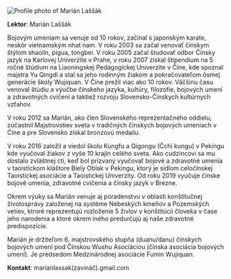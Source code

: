 ![Profile photo of Marián Laššák](/images/marian_profile_small.jpg)

__Lektor__: Marián Laššák

Bojovým umeniam sa venuje od 10 rokov, začínal s japonským karate, neskôr vietnamským nhat nam. V roku 2003 sa začal venovať čínskym štýlom shaoiln, pigua, tongbei. V roku 2005 začal študovať odbor Čínsky jazyk na Karlovej Univerzite v Prahe, v roku 2007 získal štipendium na 5 ročné štúdium na Liaoningskej Pedagogickej Univerzite v Číne, kde spoznal majstra Yu Qingdi a stal sa jeho rodinným žiakom a pokračovateľom ôsmej generácie školy Wujiquan. V Číne prežil viac ako 10 rokov. Väčšinu času venoval štúdiu a výučbe čínskeho jazyka, kultúry, filozofie, bojových umení a zdravotných cvičení a taktiež rozvoju Slovensko-Čínskych kultúrnych vzťahov. 

V roku 2012 sa Marián, ako člen Slovenského reprezentačného oddielu, zúčastnil Majstrovstiev sveta v tradičných čínskych bojových umeniach v Číne a pre Slovensko získal bronzovú medailu. 

V roku 2016 založil a viedol školu Kungfu a Qigongu (Čchi kungu) v Pekingu kde vyučoval žiakov z vyše 10 krajín celého sveta. 
Ako cudzincovi sa mu dostalo zvláštnej cti, keď bol prizvaný vyučovať bojové a zdravotné umenia v taoistickom kláštore Biely Oblak v Pekingu, ktorý je sídlom celočínskej Taoistickej asociácie a Taoistickej Univerzity. Od roku 2019 vyučuje čínske bojové umenia, zdravotné cvičenia a čínsky jazyk v Brezne. 

Okrem výuky sa Marián venuje aj poradenstvu v oblasti konštitučnej životosprávy založenej na systéme Nebeských kmeňov a Pozemských vetiev, ktroré reprezentujú rozloženie 5 živlov v konštitúcii človeka v čase jeho narodenia a ktoré okrem iného predurčujú aj naše zdravotné predispozície. 

Marián je držiteľom 6. majstrovského stupňa (duanu/danu) čínskych bojových umení pod Čínskou Wushu Asociáciou (čínska asociácia bojových umení). Je predsedom Medzinárodnej asociácie Fumin Wujiquan. 

__Kontakt__: marianlassak(zavináč).gmail.com
